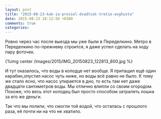 ```yaml
---
layout: post
title: "2015-08-23-kak-ia-proviol-dvadtsat-tretie-avghusta"
date: 2015-08-23 18:12:50 +0300
comments: true
categories: 
---
```

Ровно через час после выезда мы уже были в Переделкино. Метро в Переделкино по-прежнему строится, я даже успел сделать на ходу пару фоточек.

{%img center /images/2015/IMG_20150823_122813_800.jpg %}

И тут оказалось, что воды в колодце нет вообще. Я притащил ещё один карабин,опустил насос чуть ниже, но воды всё равно не было. К тому же стало ясно, что насос упирается в дно, то есть там нет даже двадцати сантиметров воды. Мы отлично влипли со своим огородом. Похоже, что весь этот колодец был просто способом затралеть лошка за его же деньги.

Так что мы полили, что смогли той водой, что осталась с прошлого раза, её почти ни на что не хватило.